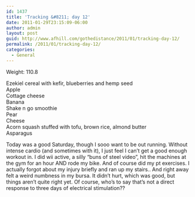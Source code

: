 ```yaml
---
id: 1437
title: 'Tracking &#8211; day 12'
date: 2011-01-29T23:15:09-06:00
author: admin
layout: post
guid: http://www.afhill.com/gothedistance/2011/01/tracking-day-12/
permalink: /2011/01/tracking-day-12/
categories:
  - General
---
```

Weight: 110.8

Ezekiel cereal with kefir, blueberries and hemp seed  
Apple  
Cottage cheese  
Banana  
Shake n go smoothie  
Pear  
Cheese  
Acorn squash stuffed with tofu, brown rice, almond butter  
Asparagus

Today was a good Saturday, though I sooo want to be out running. Without intense cardio (and sometimes with it), I just feel I can&#8217;t get a good enough workout in. I did wii active, a silly &#8220;buns of steel video&#8221;, hit the machines at the gym for an hour AND rode my bike. And of course did my pt exercises. I actually forgot about my injury briefly and ran up my stairs.. And right away felt a weird numbness in my bursa. It didn&#8217;t hurt, which was good, but things aren&#8217;t quite right yet. Of course, who&#8217;s to say that&#8217;s not a direct response to three days of electrical stimulation??